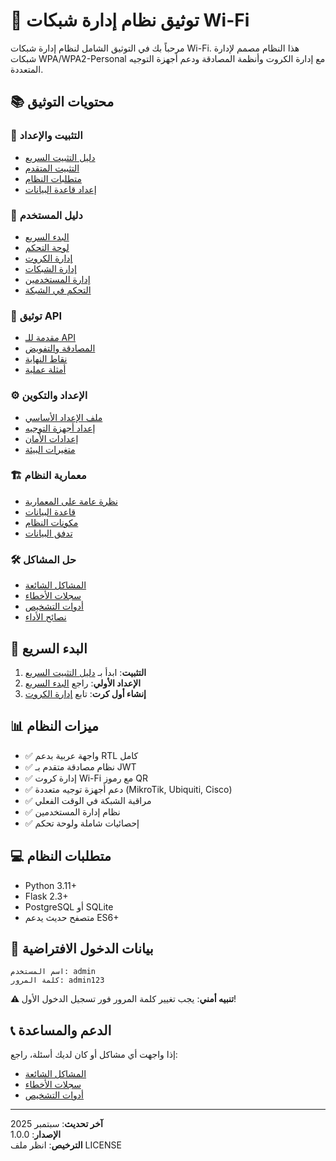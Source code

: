 # 📖 توثيق نظام إدارة شبكات Wi-Fi

مرحباً بك في التوثيق الشامل لنظام إدارة شبكات Wi-Fi. هذا النظام مصمم لإدارة شبكات WPA/WPA2-Personal مع إدارة الكروت وأنظمة المصادقة ودعم أجهزة التوجيه المتعددة.

## 📚 محتويات التوثيق

### 🔧 التثبيت والإعداد
- [دليل التثبيت السريع](installation/quick-start.md)
- [التثبيت المتقدم](installation/advanced-setup.md)
- [متطلبات النظام](installation/requirements.md)
- [إعداد قاعدة البيانات](installation/database-setup.md)

### 👤 دليل المستخدم
- [البدء السريع](user-guide/getting-started.md)
- [لوحة التحكم](user-guide/dashboard.md)
- [إدارة الكروت](user-guide/voucher-management.md)
- [إدارة الشبكات](user-guide/network-management.md)
- [إدارة المستخدمين](user-guide/user-management.md)
- [التحكم في الشبكة](user-guide/network-control.md)

### 🔗 توثيق API
- [مقدمة للـ API](api/introduction.md)
- [المصادقة والتفويض](api/authentication.md)
- [نقاط النهاية](api/endpoints.md)
- [أمثلة عملية](api/examples.md)

### ⚙️ الإعداد والتكوين
- [ملف الإعداد الأساسي](configuration/basic-config.md)
- [إعداد أجهزة التوجيه](configuration/router-setup.md)
- [إعدادات الأمان](configuration/security-settings.md)
- [متغيرات البيئة](configuration/environment-variables.md)

### 🏗️ معمارية النظام
- [نظرة عامة على المعمارية](architecture/overview.md)
- [قاعدة البيانات](architecture/database-schema.md)
- [مكونات النظام](architecture/system-components.md)
- [تدفق البيانات](architecture/data-flow.md)

### 🛠️ حل المشاكل
- [المشاكل الشائعة](troubleshooting/common-issues.md)
- [سجلات الأخطاء](troubleshooting/error-logs.md)
- [أدوات التشخيص](troubleshooting/diagnostic-tools.md)
- [نصائح الأداء](troubleshooting/performance-tips.md)

## 🚀 البدء السريع

1. **التثبيت**: ابدأ بـ [دليل التثبيت السريع](installation/quick-start.md)
2. **الإعداد الأولي**: راجع [البدء السريع](user-guide/getting-started.md)
3. **إنشاء أول كرت**: تابع [إدارة الكروت](user-guide/voucher-management.md)

## 📊 ميزات النظام

- ✅ واجهة عربية بدعم RTL كامل
- ✅ نظام مصادقة متقدم بـ JWT
- ✅ إدارة كروت Wi-Fi مع رموز QR
- ✅ دعم أجهزة توجيه متعددة (MikroTik, Ubiquiti, Cisco)
- ✅ مراقبة الشبكة في الوقت الفعلي
- ✅ نظام إدارة المستخدمين
- ✅ إحصائيات شاملة ولوحة تحكم

## 💻 متطلبات النظام

- Python 3.11+
- Flask 2.3+
- PostgreSQL أو SQLite
- متصفح حديث يدعم ES6+

## 🔐 بيانات الدخول الافتراضية

```
اسم المستخدم: admin
كلمة المرور: admin123
```

**⚠️ تنبيه أمني**: يجب تغيير كلمة المرور فور تسجيل الدخول الأول!

## 📞 الدعم والمساعدة

إذا واجهت أي مشاكل أو كان لديك أسئلة، راجع:
- [المشاكل الشائعة](troubleshooting/common-issues.md)
- [سجلات الأخطاء](troubleshooting/error-logs.md)
- [أدوات التشخيص](troubleshooting/diagnostic-tools.md)

---

**آخر تحديث**: سبتمبر 2025  
**الإصدار**: 1.0.0  
**الترخيص**: انظر ملف LICENSE